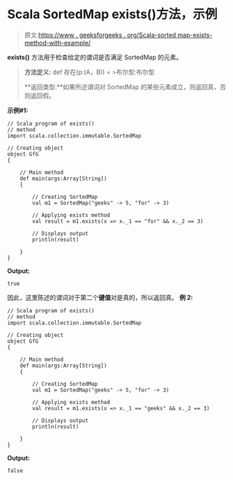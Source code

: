 # Scala SortedMap exists()方法，示例

> 原文:[https://www . geeksforgeeks . org/Scala-sorted map-exists-method-with-example/](https://www.geeksforgeeks.org/scala-sortedmap-exists-method-with-example/)

**exists()** 方法用于检查给定的谓词是否满足 SortedMap 的元素。

> **方法定义:** def 存在(p:(A，B)) = >布尔型:布尔型
> 
> **返回类型:**如果所述谓词对 SortedMap 的某些元素成立，则返回真，否则返回假。

**示例#1:**

```
// Scala program of exists()
// method
import scala.collection.immutable.SortedMap

// Creating object
object GfG
{ 

    // Main method
    def main(args:Array[String])
    {

        // Creating SortedMap
        val m1 = SortedMap("geeks" -> 5, "for" -> 3)

        // Applying exists method
        val result = m1.exists(x => x._1 == "for" && x._2 == 3)

        // Displays output
        println(result)

    }
}
```

**Output:**

```
true

```

因此，这里陈述的谓词对于第二个**键值**对是真的，所以返回真。
**例 2:**

```
// Scala program of exists()
// method
import scala.collection.immutable.SortedMap

// Creating object
object GfG
{ 

    // Main method
    def main(args:Array[String])
    {

        // Creating SortedMap
        val m1 = SortedMap("geeks" -> 5, "for" -> 3)

        // Applying exists method
        val result = m1.exists(x => x._1 == "geeks" && x._2 == 3)

        // Displays output
        println(result)

    }
}
```

**Output:**

```
false

```